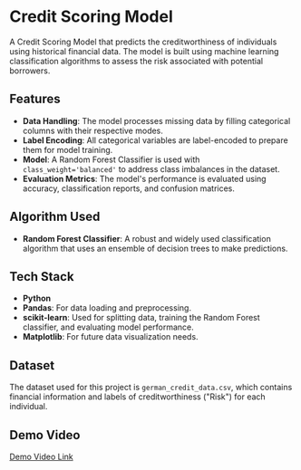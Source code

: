 # Credit Scoring Model

A Credit Scoring Model that predicts the creditworthiness of individuals using historical financial data. The model is built using machine learning classification algorithms to assess the risk associated with potential borrowers.

## Features

- **Data Handling**: The model processes missing data by filling categorical columns with their respective modes.
- **Label Encoding**: All categorical variables are label-encoded to prepare them for model training.
- **Model**: A Random Forest Classifier is used with `class_weight='balanced'` to address class imbalances in the dataset.
- **Evaluation Metrics**: The model's performance is evaluated using accuracy, classification reports, and confusion matrices.

## Algorithm Used

- **Random Forest Classifier**: A robust and widely used classification algorithm that uses an ensemble of decision trees to make predictions.

## Tech Stack

- **Python**
- **Pandas**: For data loading and preprocessing.
- **scikit-learn**: Used for splitting data, training the Random Forest classifier, and evaluating model performance.
- **Matplotlib**: For future data visualization needs.

## Dataset

The dataset used for this project is `german_credit_data.csv`, which contains financial information and labels of creditworthiness ("Risk") for each individual.

## Demo Video

[Demo Video Link](https://github.com/user-attachments/assets/3e3d584d-e9e6-4382-8db9-920416cdf7ef)








